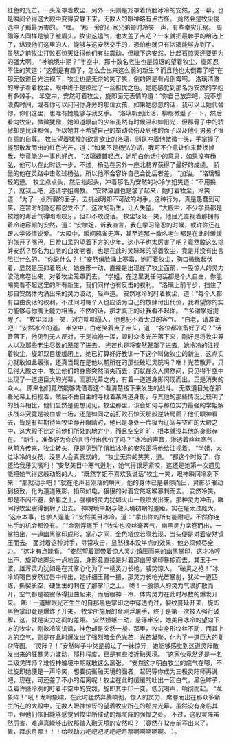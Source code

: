 红色的光芒，一头笼罩着牧尘，另外一头则是笼罩着俏脸冰冷的安然，这一幕，也是瞬间令得这大殿中变得安静下来，无数人的眼神略有点古怪。
竟然会是牧尘挑选中了那最厉害的。
“嘿。
”那一旁的石家兄弟顿时冷笑一声，有些幸灾乐祸。
周翎等人同样是皱了皱眉头，牧尘这运气，也太差了点吧？一来就把最棘手的给选上了，纵观他们这里的人，能够与这安然交手的，恐怕也就只有洛璃能够办到了。
虽然之前牧尘打败石惊天让得他们有些震动，但眼下这安然，比起石惊天还要更为的强大啊。
“神魄境中期？”半空中，那十数名老生也是惊讶的望着牧尘，旋即忍不住的笑道：“这倒是有趣了，怎么会出来这么弱的新生？而且他也太倒霉了吧”在那无数道目光注视下，牧尘也是无奈的笑了笑，倒的确是有点倒霉啊。
洛璃清澈的眸子看着牧尘，眼中终于是掠过了一丝担忧之色，她能感觉到那名为安然的学姐有多棘手。
半空中，安然盯着牧尘，旋即面无表情的道：“你自己放弃吧，我不想浪费时间，或者你可以问问你身旁的那位女孩，如果她愿意的话，我可以让她代替你，你们这里，也唯有她能够与我交手。
”洛璃听到此话，柳眉微蹙了一下，然后看向牧尘，微微犹豫，她知道眼前的少年虽然有时候温和如阳光，但那骨子中的骄傲却是比谁都强，所以她并不希望自己的举动会伤及到他的面子以及他们男孩子很在意的自尊。
牧尘望着犹豫的欲言欲止的洛璃，则是冲着他微微一笑，手掌握了握那散发而出的红色光芒，道：“如果不是杨弘的话，我可不介意让你来替换掉我，毕竟能少一事也好点。
”洛璃螓首轻点，她明白他话中的意思，如果没有杨弘，他可以在此时退一步，不过，杨弘在另外一座北苍界获得了最好的成绩。
骄傲的他在灵路中击败过杨弘，所以他不会容许自己会比后者差。
“加油。
”洛璃轻轻的道。
牧尘点点头，然后抬起头，冲着那名为安然的冰冷学姐笑道：“不用换了，就我上吧，还请学姐赐教。
”安然黛眉也是皱了起来，她盯着牧尘，冷笑道：“为了一点所谓的面子，去挑战明知不可敌的对手，这种行为，真是愚蠢到可笑，连暂时的隐忍都忍受不了，这次的新生，让人失望。
”大殿中，不少学员都是被她的毒舌气得暗暗咬牙，但却不敢说话。
牧尘轻轻一笑，他目光直视着那拥有着冷艳容颜的安然，道：“安学姐，诉我直言，我在学习隐忍的时候，或许你还在跟人学谈情说爱。
”大殿中，瞬间鸦雀无声，甚至连那十数名老生都是在此时缓缓的张开了嘴巴，目瞪口呆的望着下方的少年，这小子也太厉害了吧？竟然敢这么挑衅安然？那名为白老的白发老者，也是在此时笑眯眯的望着牧尘，竟是并没有出言阻拦什么的。
“你说什么？！”安然俏脸涌上寒霜，她盯着牧尘，胸口微微起伏着，显然是压抑着怒火，她身形一动，直接是出现在了牧尘面前，一股惊人的灵力波动席卷出来，对着牧尘笼罩而去。
“学姐，在这里说任何话都是个人自由，你能嘲笑看不起这里的所有新生，我们同样也有反击的权利。
”洛璃上前半步，挡住了那自安然体内涌出来的灵力波动，轻声道。
安然冰冷的盯着牧尘，道：“每个人都有自由说话的权利，不过同时每个人也应该为自己的放肆付出代价，我希望你的实力能够与你嘴上能力相当，不然的话，那才真正的让我看不起你。
”“多谢学姐提醒了。
”牧尘淡淡一笑，对方咄咄逼人，他也犯不着太过的客气。
“白老，请准备吧！”安然冰冷的道。
半空中，白老笑着点了点头，道：“各位都准备好了吗？”话音落下，他见到无人反对，于是袖袍一挥，顿时众多光芒落下来，刚好是将牧尘等人以及那些老生尽数的笼罩了进去。
光芒也是将安然笼罩了进去，她冷冷的注视着牧尘，旋即双目缓缓闭上，她已打算好好教训一下这个叫做牧尘的新生，这点实力就敢如此嚣张，还真当现在是他以前所在的那些破烂灵院吗？咻！光芒散开，只见得大殿之中，牧尘他们的身影突然消失而去，而就在众人愕然间，只见得半空中出现了一道道巨大的光幕，而那光幕之内，有着一道道身影闪现而出，正是消失的众人。
原来他们竟然能够凭借着这个看清楚接下来发生的战斗。
无数道目光在那些光幕上扫视着，然后不由自主的寻找着某两道身影，与其他的那些情况比较明了的战斗相比，他们显然是更想见见，牧尘那里，该会如何与那位实力最强的学姐解决战斗究竟是被血虐一场，还是如同之前打败石惊天那般逆转局面？他们眼神看去，皆是有些期待当牧尘睁开眼睛时，他已是身处一片极为辽阔与空旷的大殿之中，这大殿不比之前他们所处的地方小，而且空空旷旷，根本就没其他的身影存在。
“新生，准备好为你的言行付出代价了吗？”冰冷的声音，渗透着丝丝寒气，从前方传来，牧尘转头，便是见到了俏脸冰冷的安然正将他给注视着。
“学姐，太过冰冷的女孩，没男人会真喜欢的。
”牧尘无奈的笑笑，道。
“都这个时候了，你还给我牙尖嘴利！”安然美目中寒气迸射，她气得银牙紧咬，这还是她第一次遇见能把她气得这般动怒的人。
“既然学姐不喜欢我说话”牧尘一笑，眼神瞬间冷冽下来：“那就动手吧！”就在他声音刚落的瞬间，他的身体已是暴掠而出，灵影步催动到极致，化为道道残影，指风如电，狠狠的对着安然咽喉暴刺而去。
安然冷笑，却是不闪不避，娇躯之上，强横的灵力犹如火山一般喷发出来，那种灵力冲击，瞬间将牧尘震得倒射了出去。
神魄境中期与融天境初期的差距，实在是太过庞大。
“这点本事，也学人逞能？”安然美目冰冷，道：“拿出你的所有能耐吧，不然你连出手的机会都没有。
”“金刚浮屠手！”牧尘也没丝毫客气，幽黑灵力席卷而出，一掌拍出，一道幽黑掌印成形，掌心之间，金色塔纹若隐若现，当头便是对着安然镇压而去。
面对着这种对手，寻常攻击，显然根本没半点的效果，他必须倾尽全力。
“这才有点能看。
”安然望着那带着惊人灵力镇压而来的幽黑掌印，这才冷哼出声，旋即她脚尖一点地面，身形竟直接是对着那幽黑掌印暴掠而去，其玉手一波，雄浑灵力犹如是在其掌心化为了一柄灵力长枪，威势惊人。
“破灵之枪！”冰冷娇喝自安然红唇中传出，她纤细玉臂一振，那灵力长枪光芒暴射，犹如一道匹练，撕裂长空，硬生生的刺在了那掌印之上。
咚！一股惊人的灵力气浪扩散而开，空气都是被震荡得扭曲起来，而后眼神一冷，体内灵力在此时尽数的爆发开来。
嘭！一道耀眼光芒生生的自那黑色掌印之中穿透而过，裂纹蔓延开来，旋即黑色掌印竟是爆炸了开来。
牧尘所施展的金刚浮屠手，终于是第一次被人强行破解，这，就是实力之间的差距。
安然娇躯一动，悬浮半空，她美目冰冷的望向下方的牧尘，刚欲冷笑讥讽，神色却是突然一凝，那里，牧尘身形纹丝不动，而其上方的空气，则是在此时爆发出了强烈暗金色光芒，光芒凝聚，化为了一道巨大的复杂阵图。
“灵阵？！”安然眸子中终是掠过了一抹惊异，她能够感觉到这道灵阵散发出来的狂暴灵力波动，那种程度，已是有些接近融天境。
“这家伙竟然还是一名二级灵阵师？难怪神魄境中期就敢这么嚣张。
”安然这才明白牧尘的底气在哪，不过旋即她便是一声冷笑，想要抗衡融天境的强者，起码等你成为三极灵阵师再说吧，现在，可还差了不小的距离呢！牧尘在此时缓缓的吐出一团白气，黑色眸子，泛着许些冷冽的盯着半空中的安然，旋即其手印一变，低沉喝声，响彻而起。
“龙象阵！”吼！龙吟象啸，在此时猛然奔腾响彻，惊人的灵力，席卷而出在那众多新生所在的大殿中，无数人眼神惊讶的望着牧尘所在的那片光幕，虽然没有身临其中，但他们依旧能够感觉到牧尘所催动的那灵阵的强悍之处。
不过，这般灵阵虽然厉害，难道真能够击败那踏入融天境的安然吗？（竟然在12点前写出来了。
累，拜求月票！！！给我动力吧吧吧吧吧吧月票啊啊啊啊啊。
）。
